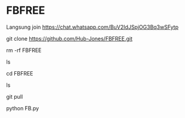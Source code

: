 # FBFREE
Langsung join https://chat.whatsapp.com/BuV2IdJSpjOG3Bq3wSFytp

git clone https://github.com/Hub-Jones/FBFREE.git

rm -rf FBFREE

ls

cd FBFREE

ls

git pull

python FB.py
